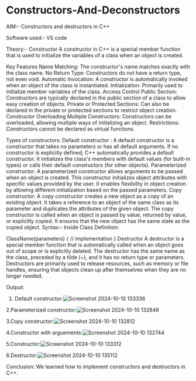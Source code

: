# Constructors-And-Deconstructors
AIM:-
Constructors and destructors in C++

Software used:-
VS code

Theory:-
Constructor
A constructor in C++ is a special member function that is used to initialize the variables of a class when an object is created.

Key Features
Name Matching: The constructor's name matches exactly with the class name.
No Return Type: Constructors do not have a return type, not even void.
Automatic Invocation: A constructor is automatically invoked when an object of the class is instantiated.
Initialization: Primarily used to initialize member variables of the class.
Access Control
Public Section: Constructors are typically declared in the public section of a class to allow easy creation of objects.
Private or Protected Sections: Can also be declared in the private or protected sections to restrict object creation.
Constructor Overloading
Multiple Constructors: Constructors can be overloaded, allowing multiple ways of initializing an object. Restrictions: Constructors cannot be declared as virtual functions.

Types of constructors:
Default constructor : A default constructor is a constructor that takes no parameters or has all default arguments. If no constructor is explicitly defined, C++ automatically provides a default constructor. It initializes the class's members with default values (for built-in types) or calls their default constructors (for other objects).
Parameterized constructor: A parameterized constructor allows arguments to be passed when an object is created. This constructor initializes object attributes with specific values provided by the user. It enables flexibility in object creation by allowing different initialization based on the passed parameters.
Copy constructor: A copy constructor creates a new object as a copy of an existing object. It takes a reference to an object of the same class as its parameter and duplicates the attributes of the given object. The copy constructor is called when an object is passed by value, returned by value, or explicitly copied. It ensures that the new object has the same state as the copied object.
Syntax:-
Inside Class Definition:

ClassName(parameters) { 
    // implementation 
}
Destructor
A destructor is a special member function that is automatically called when an object goes out of scope or is explicitly deleted. The destructor has the same name as the class, preceded by a tilde (~), and it has no return type or parameters. Destructors are primarily used to release resources, such as memory or file handles, ensuring that objects clean up after themselves when they are no longer needed.

Output:
1. Default constructor:![Screenshot 2024-10-10 133336](https://github.com/user-attachments/assets/85f3a45a-944c-4485-9718-ae500decc703)


2.Parameterized constructor:![Screenshot 2024-10-10 132848](https://github.com/user-attachments/assets/95065ffe-0ea8-4a4d-b3e2-5f17f6a18988)

3.Copy constructor:![Screenshot 2024-10-10 132812](https://github.com/user-attachments/assets/f320bfa4-faf0-432f-8399-8168a6697c0a)

4.Constructor with arguements:![Screenshot 2024-10-10 132744](https://github.com/user-attachments/assets/eaa29f41-f3b8-433f-b95d-d27c0303299e)

5.Constructor:![Screenshot 2024-10-10 133312](https://github.com/user-attachments/assets/d3fe9926-d6c2-4829-ad8b-07ae6e5cbe17)

6.Destructor:![Screenshot 2024-10-10 135112](https://github.com/user-attachments/assets/6dfc7a05-b15d-4c19-920d-62751c98f5a9)

Conclusion:
We learned how to implement constructors and destructors in C++.


